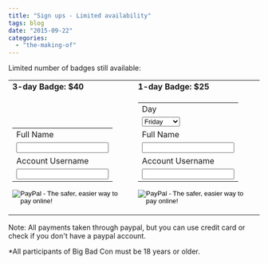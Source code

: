 ```yaml
---
title: "Sign ups - Limited availability"
tags: blog
date: "2015-09-22"
categories: 
  - "the-making-of"
---
```


Limited number of badges still available:

<table><tbody><tr><td><strong>3-day Badge: $40</strong></td><td><strong>1-day Badge: $25</strong></td></tr><tr><td valign="bottom"><form target="paypal" action="https://www.paypal.com/cgi-bin/webscr" method="post"><input type="hidden" name="cmd" value="_s-xclick"><input type="hidden" name="hosted_button_id" value="RKNGTHTMQJUTL"><table><tbody><tr><td><input type="hidden" name="on0" value="Full Name">Full Name</td></tr><tr><td><input type="text" name="os0" maxlength="200"></td></tr><tr><td><input type="hidden" name="on1" value="Account Username">Account Username</td></tr><tr><td><input type="text" name="os1" maxlength="200"></td></tr></tbody></table><input type="image" src="https://www.paypalobjects.com/en_US/i/btn/btn_cart_LG.gif" border="0" name="submit" alt="PayPal - The safer, easier way to pay online!"></form></td><td><form target="paypal" action="https://www.paypal.com/cgi-bin/webscr" method="post"><input type="hidden" name="cmd" value="_s-xclick"><input type="hidden" name="hosted_button_id" value="BDYFGEFTLK648"><table><tbody><tr><td><input type="hidden" name="on0" value="Day">Day</td></tr><tr><td><select name="os0"><option value="Friday">Friday </option><option value="Saturday">Saturday </option><option value="Sunday">Sunday</option></select></td></tr><tr><td><input type="hidden" name="on1" value="Full Name">Full Name</td></tr><tr><td><input type="text" name="os1" maxlength="200"></td></tr><tr><td><input type="hidden" name="on2" value="Account Username">Account Username</td></tr><tr><td><input type="text" name="os2" maxlength="200"></td></tr></tbody></table><input type="image" src="https://www.paypalobjects.com/en_US/i/btn/btn_cart_LG.gif" border="0" name="submit" alt="PayPal - The safer, easier way to pay online!"></form><div></div></td></tr></tbody></table>

Note: All payments taken through paypal, but you can use credit card or check if you don't have a paypal account.

\*All participants of Big Bad Con must be 18 years or older.
